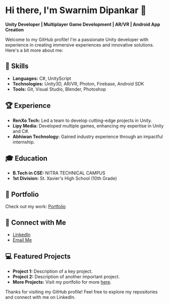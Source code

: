 # Hi there, I'm Swarnim Dipankar 👋

**Unity Developer | Multiplayer Game Development | AR/VR | Android App Creation**

Welcome to my GitHub profile! I'm a passionate Unity developer with experience in creating immersive experiences and innovative solutions. Here's a bit more about me:

## 🚀 Skills
- **Languages:** C#, UnityScript
- **Technologies:** Unity3D, AR/VR, Photon, Firebase, Android SDK
- **Tools:** Git, Visual Studio, Blender, Photoshop

## 🏆 Experience
- **RenXo Tech:** Led a team to develop cutting-edge projects in Unity.
- **Lipy Media:** Developed multiple games, enhancing my expertise in Unity and C#.
- **Abhiwan Technology:** Gained industry experience through an impactful internship.

## 🎓 Education
- **B.Tech in CSE:** NITRA TECHNICAL CAMPUS
- **1st Division:** St. Xavier's High School (10th Grade)

## 🌟 Portfolio
Check out my work: [Portfolio](https://swarnimdip.github.io/PortFolio/)

## 🔗 Connect with Me
- [LinkedIn](https://www.linkedin.com/in/swarnimdip)
- [Email Me](mailto:youremail@example.com)

## 💻 Featured Projects
- **Project 1:** Description of a key project.
- **Project 2:** Description of another important project.
- **More Projects:** Visit my portfolio for more [here](https://swarnimdip.github.io/PortFolio/).

Thanks for visiting my GitHub profile! Feel free to explore my repositories and connect with me on LinkedIn.


